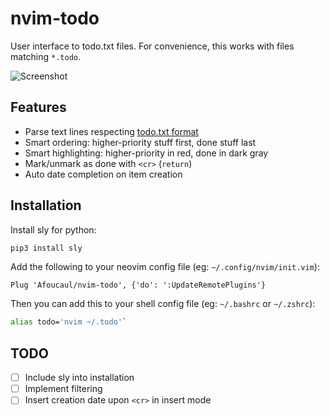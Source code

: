 # nvim-todo

User interface to todo.txt files.
For convenience, this works with files matching `*.todo`.

![Screenshot](https://github.com/Afoucaul/nvim-todo/blob/master/screenshots/screenshots.png?raw=true)


## Features

- Parse text lines respecting [todo.txt format](https://github.com/todotxt/todo.txt)
- Smart ordering: higher-priority stuff first, done stuff last
- Smart highlighting: higher-priority in red, done in dark gray
- Mark/unmark as done with `<cr>` (`return`)
- Auto date completion on item creation


## Installation

Install sly for python:

```bash
pip3 install sly
```

Add the following to your neovim config file (eg: `~/.config/nvim/init.vim`):

```
Plug 'Afoucaul/nvim-todo', {'do': ':UpdateRemotePlugins'}
```

Then you can add this to your shell config file (eg: `~/.bashrc` or `~/.zshrc`):


```bash
alias todo='nvim ~/.todo'`
```


## TODO

- [ ] Include sly into installation
- [ ] Implement filtering
- [ ] Insert creation date upon `<cr>` in insert mode
